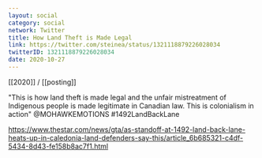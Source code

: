 ```yaml
---
layout: social
category: social
network: Twitter
title: How Land Theft is Made Legal
link: https://twitter.com/steinea/status/1321118879226028034
twitterID: 1321118879226028034
date: 2020-10-27
---
```


[[2020]] / [[posting]]

"This is how land theft is made legal and the unfair mistreatment of Indigenous people is made legitimate in Canadian law. This is colonialism in action" @MOHAWKEMOTIONS #1492LandBackLane

<https://www.thestar.com/news/gta/as-standoff-at-1492-land-back-lane-heats-up-in-caledonia-land-defenders-say-this/article_6b685321-c4df-5434-8d43-fe158b8ac7f1.html>
